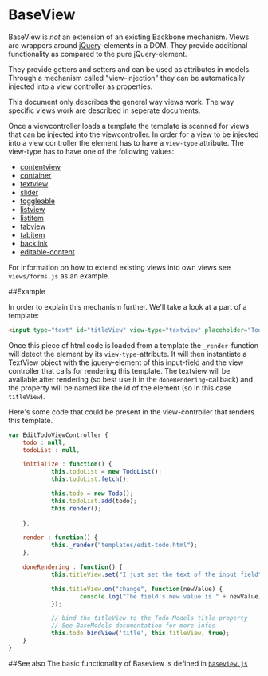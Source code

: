 BaseView
========

BaseView is *not* an extension of an existing Backbone mechanism. Views are wrappers
around [jQuery](http://jquery.com/)-elements in a DOM. They provide additional functionality
as compared to the pure jQuery-element.

They provide getters and setters and can be used as attributes in models. Through a mechanism
called "view-injection" they can be automatically injected into a view controller as properties.

This document only describes the general way views work. The way specific views work are described
in seperate documents.

Once a viewcontroller loads a template the template is scanned for views that can be injected into
the viewcontroller. In order for a view to be injected into a view controller the element has to
have a `view-type` attribute. The view-type has to have one of the following values:

* [ contentview ](views/contentview.md)
* [ container ](views/container.md)
* [ textview ](views/textview.md)
* [ slider ](views/slider.md)
* [ toggleable ](views/toggleable.md)
* [ listview ](views/listview.md)
* [ listitem ](views/listitem.md)
* [ tabview ](views/tabview.md)
* [ tabitem ](views/tabitem.md)
* [ backlink ](views/backlink.md)
* [ editable-content ](views/contenteditable.md)

For information on how to extend existing views into own views see `views/forms.js` as an example.

##Example

In order to explain this mechanism further. We'll take a look at a part of a template:

```html
<input type="text" id="titleView" view-type="textview" placeholder="Todos title" />
```

Once this piece of html code is loaded from a template the `_render`-function will detect
the element by its `view-type`-attribute. It will then instantiate a TextView object with
the jquery-element of this input-field and the view controller that calls for rendering this
template. The textview will be available after rendering (so best use it in the `doneRendering`-callback)
and the property will be named like the id of the element (so in this case `titleView`).

Here's some code that could be present in the view-controller that renders this template.

```javascript
var EditTodoViewController {
	todo : null,
	todoList : null,

	initialize : function() {
			this.todoList = new TodoList();
			this.todoList.fetch();

			this.todo = new Todo();
			this.todoList.add(todo);
			this.render();
			
	},

	render : function() {
			this._render("templates/edit-todo.html");
	},

	doneRendering : function() {
			this.titleView.set("I just set the text of the input field");

			this.titleView.on("change", function(newValue) {
					console.log("The field's new value is " + newValue);
			});

			// bind the titleView to the Todo-Models title property
			// See BaseModels documentation for more infos
			this.todo.bindView('title', this.titleView, true);
	}
}
```


##See also
The basic functionality of Baseview is defined in [ `baseview.js` ](../baseview.js)
